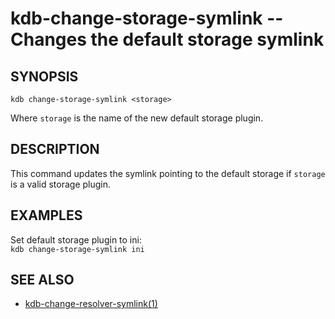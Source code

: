 # kdb-change-storage-symlink -- Changes the default storage symlink

## SYNOPSIS

`kdb change-storage-symlink <storage>`

Where `storage` is the name of the new default storage plugin.

## DESCRIPTION

This command updates the symlink pointing to the default storage if `storage` is a valid storage plugin.

## EXAMPLES

Set default storage plugin to ini:<br>
`kdb change-storage-symlink ini`

## SEE ALSO

- [kdb-change-resolver-symlink(1)](kdb-change-resolver-symlink.md)
